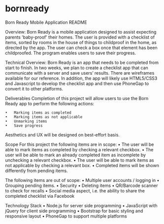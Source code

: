 bornready
=========

Born Ready Mobile Application README

Overview:
Born Ready is a mobile application designed to assist expecting parents 'baby-proof' their homes. The user is provided with a checklist of items, sorted by rooms in the house of things to childproof in the home, as directed by the app. The user can check a box once that element has been childproofed.  The program enables users to save their progress.

Technical Overview:
Born Ready is an app that needs to be completed from start to finish. In two weeks, we plan to create a checklist app that can communicate with a server and save users’ results. There are wireframes available for our reference. In addition, the app will likely use HTML5/CSS3 and Javascript to develop the checklist app and then use PhoneGap to convert it to other platforms.

Deliverables
Completion of this project will allow users to use the Born Ready app to perform the following actions:

	•	Marking items as completed
	•	Marking items as not applicable
	•	Unmarking items
	•	Save progress 

Aesthetics and UX will be designed on best-effort basis.

Scope
For this project the following items are in scope:
	•	The user will be able to mark items as completed by checking a relevant checkbox.
	•	The user will be able to mark an already completed item as incomplete by unchecking a relevant checkbox.
	•	The user will be able to mark items as not applicable by checking a relevant box.
	•	Completed items will be shown differently from pending items.

The following items are out of scope:
	•	Multiple user accounts / logging in
	•	Grouping pending items.
	•	Security
	•	Deleting items
	•	QR/Barcode scanner to check for recalls
	•	Social media aspect, i.e. the ability to share the completed checklist via Facebook

Technology Stack
	•	Node.js for server side programming
	•	JavaScript with jQuery for client side programming
	•	Bootstrap for basic styling and responsive layout
	•	PhoneGap to support multiple platforms




